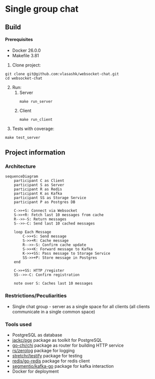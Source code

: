 # Single group chat
## Build
#### Prerequisites
- Docker 26.0.0
- Makefile 3.81

1. Clone project:
```
git clone git@github.com:vlasashk/websocket-chat.git
cd websocket-chat
```
2. Run:
   1. Server
        ```
        make run_server
        ```
   2. Client
         ```
         make run_client
         ```
3. Tests with coverage:
```
make test_server
```
## Project information

### Architecture
```mermaid
sequenceDiagram
    participant C as Client
    participant S as Server
    participant R as Redis
    participant K as Kafka
    participant SS as Storage Service
    participant P as Postgres DB

    C->>+S: Connect via Websocket
    S->>+R: Fetch last 10 messages from cache
    R-->>-S: Return messages
    S-->>-C: Send last 10 cached messages

    loop Each Message
        C->>+S: Send message
        S->>+R: Cache message
        R-->>-S: Confirm cache update
        S->>+K: Forward message to Kafka
        K->>+SS: Pass message to Storage Service
        SS->>+P: Store message in Postgres
    end

    C->>+SS: HTTP /register
    SS-->>-C: Confirm registration

    note over S: Caches last 10 messages
```

### Restrictions/Peculiarities
- Single chat group - server as a single space for all clients (all clients communicate in a single common space)
### Tools used
- PostgreSQL as database
- [jackc/pgx](https://pkg.go.dev/github.com/jackc/pgx) package as toolkit for PostgreSQL
- [go-chi/chi](https://pkg.go.dev/github.com/go-chi/chi) package as router for building HTTP service
- [rs/zerolog](https://github.com/rs/zerolog) package for logging
- [stretchr/testify](https://github.com/stretchr/testify) package for testing
- [redis/go-redis](https://github.com/redis/go-redis) package for redis client
- [segmentio/kafka-go](https://github.com/segmentio/kafka-go) package for kafka interaction
- Docker for deployment